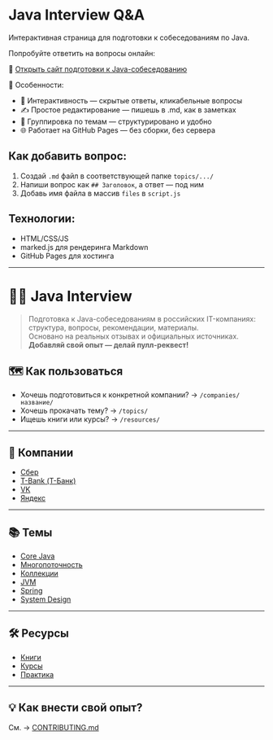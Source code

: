 
# Java Interview Q&A 

Интерактивная страница для подготовки к собеседованиям по Java.

Попробуйте ответить на вопросы онлайн:  

🔗 [Открыть сайт подготовки к Java-собеседованию](https://andreibodakin.github.io/java-interview-qa/)


📌 Особенности:
- 🎯 Интерактивность — скрытые ответы, кликабельные вопросы
- ✍️ Простое редактирование — пишешь в .md, как в заметках
- 📂 Группировка по темам — структурировано и удобно
- 🌐 Работает на GitHub Pages — без сборки, без сервера

## Как добавить вопрос:

1. Создай `.md` файл в соответствующей папке `topics/.../`
2. Напиши вопрос как `## Заголовок`, а ответ — под ним
3. Добавь имя файла в массив `files` в `script.js`

## Технологии:

- HTML/CSS/JS
- marked.js для рендеринга Markdown
- GitHub Pages для хостинга

---

# 🧑‍💻 Java Interview

> Подготовка к Java-собеседованиям в российских IT-компаниях: структура, вопросы, рекомендации, материалы.  
> Основано на реальных отзывах и официальных источниках.  
> **Добавляй свой опыт — делай пулл-реквест!**

## 🗺️ Как пользоваться

- Хочешь подготовиться к конкретной компании? → `/companies/название/`
- Хочешь прокачать тему? → `/topics/`
- Ищешь книги или курсы? → `/resources/`

---

## 🏦 Компании

- [Сбер](./companies/sber/)
- [T-Bank (Т-Банк)](./companies/tbank/)
- [VK](./companies/vk/)
- [Яндекс](./companies/yandex/)

---

## 📚 Темы

- [Core Java](./topics/core-java.md)
- [Многопоточность](./topics/multithreading.md)
- [Коллекции](./topics/collections.md)
- [JVM](./topics/jvm.md)
- [Spring](./topics/spring.md)
- [System Design](./topics/system-design.md)

---

## 🛠 Ресурсы

- [Книги](./resources/books.md)
- [Курсы](./resources/courses.md)
- [Практика](./resources/practice.md)

---

## 💡 Как внести свой опыт?

См. → [CONTRIBUTING.md](./CONTRIBUTING.md)
